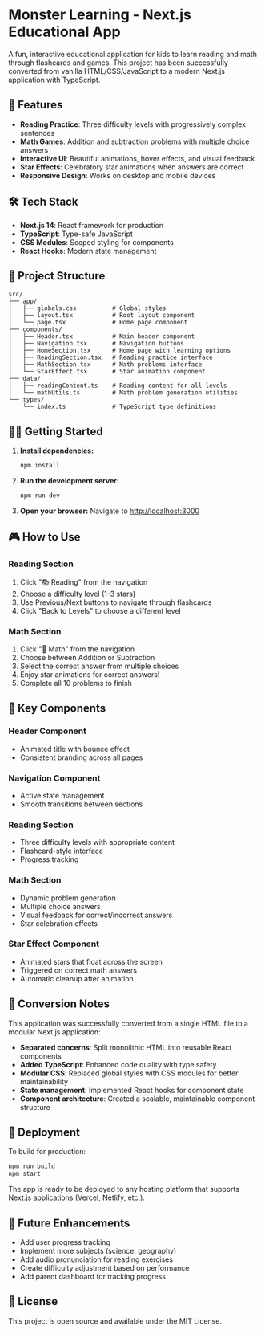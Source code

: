 # Monster Learning - Next.js Educational App

A fun, interactive educational application for kids to learn reading and math through flashcards and games. This project has been successfully converted from vanilla HTML/CSS/JavaScript to a modern Next.js application with TypeScript.

## 🚀 Features

- **Reading Practice**: Three difficulty levels with progressively complex sentences
- **Math Games**: Addition and subtraction problems with multiple choice answers
- **Interactive UI**: Beautiful animations, hover effects, and visual feedback
- **Star Effects**: Celebratory star animations when answers are correct
- **Responsive Design**: Works on desktop and mobile devices

## 🛠️ Tech Stack

- **Next.js 14**: React framework for production
- **TypeScript**: Type-safe JavaScript
- **CSS Modules**: Scoped styling for components
- **React Hooks**: Modern state management

## 📁 Project Structure

```
src/
├── app/
│   ├── globals.css          # Global styles
│   ├── layout.tsx           # Root layout component
│   └── page.tsx             # Home page component
├── components/
│   ├── Header.tsx           # Main header component
│   ├── Navigation.tsx       # Navigation buttons
│   ├── HomeSection.tsx      # Home page with learning options
│   ├── ReadingSection.tsx   # Reading practice interface
│   ├── MathSection.tsx      # Math problems interface
│   └── StarEffect.tsx       # Star animation component
├── data/
│   ├── readingContent.ts    # Reading content for all levels
│   └── mathUtils.ts         # Math problem generation utilities
└── types/
    └── index.ts             # TypeScript type definitions
```

## 🏃‍♂️ Getting Started

1. **Install dependencies:**
   ```bash
   npm install
   ```

2. **Run the development server:**
   ```bash
   npm run dev
   ```

3. **Open your browser:**
   Navigate to [http://localhost:3000](http://localhost:3000)

## 🎮 How to Use

### Reading Section
1. Click "📚 Reading" from the navigation
2. Choose a difficulty level (1-3 stars)
3. Use Previous/Next buttons to navigate through flashcards
4. Click "Back to Levels" to choose a different level

### Math Section
1. Click "🔢 Math" from the navigation
2. Choose between Addition or Subtraction
3. Select the correct answer from multiple choices
4. Enjoy star animations for correct answers!
5. Complete all 10 problems to finish

## 🎨 Key Components

### Header Component
- Animated title with bounce effect
- Consistent branding across all pages

### Navigation Component
- Active state management
- Smooth transitions between sections

### Reading Section
- Three difficulty levels with appropriate content
- Flashcard-style interface
- Progress tracking

### Math Section
- Dynamic problem generation
- Multiple choice answers
- Visual feedback for correct/incorrect answers
- Star celebration effects

### Star Effect Component
- Animated stars that float across the screen
- Triggered on correct math answers
- Automatic cleanup after animation

## 🔄 Conversion Notes

This application was successfully converted from a single HTML file to a modular Next.js application:

- **Separated concerns**: Split monolithic HTML into reusable React components
- **Added TypeScript**: Enhanced code quality with type safety
- **Modular CSS**: Replaced global styles with CSS modules for better maintainability
- **State management**: Implemented React hooks for component state
- **Component architecture**: Created a scalable, maintainable component structure

## 🚀 Deployment

To build for production:

```bash
npm run build
npm start
```

The app is ready to be deployed to any hosting platform that supports Next.js applications (Vercel, Netlify, etc.).

## 🎯 Future Enhancements

- Add user progress tracking
- Implement more subjects (science, geography)
- Add audio pronunciation for reading exercises
- Create difficulty adjustment based on performance
- Add parent dashboard for tracking progress

## 📝 License

This project is open source and available under the MIT License.
